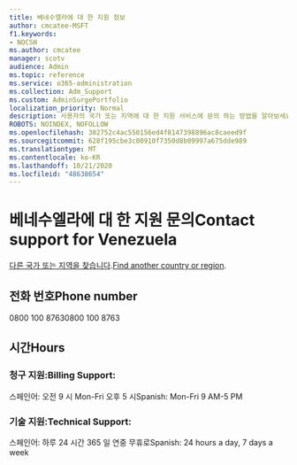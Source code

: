 ```yaml
---
title: 베네수엘라에 대 한 지원 정보
author: cmcatee-MSFT
f1.keywords:
- NOCSH
ms.author: cmcatee
manager: scotv
audience: Admin
ms.topic: reference
ms.service: o365-administration
ms.collection: Adm_Support
ms.custom: AdminSurgePortfolio
localization_priority: Normal
description: 사용자의 국가 또는 지역에 대 한 지원 서비스에 문의 하는 방법을 알아보세요.
ROBOTS: NOINDEX, NOFOLLOW
ms.openlocfilehash: 302752c4ac550156ed4f8147398896ac8caeed9f
ms.sourcegitcommit: 628f195cbe3c00910f7350d8b09997a675dde989
ms.translationtype: MT
ms.contentlocale: ko-KR
ms.lasthandoff: 10/21/2020
ms.locfileid: "48638654"
---
```

# <a name="contact-support-for-venezuela"></a><span data-ttu-id="fb795-103">베네수엘라에 대 한 지원 문의</span><span class="sxs-lookup"><span data-stu-id="fb795-103">Contact support for Venezuela</span></span>

<span data-ttu-id="fb795-104">[다른 국가 또는 지역을 찾습니다](../contact-support-for-business-products.md).</span><span class="sxs-lookup"><span data-stu-id="fb795-104">[Find another country or region](../contact-support-for-business-products.md).</span></span>

## <a name="phone-number"></a><span data-ttu-id="fb795-105">전화 번호</span><span class="sxs-lookup"><span data-stu-id="fb795-105">Phone number</span></span>
<span data-ttu-id="fb795-106">0800 100 8763</span><span class="sxs-lookup"><span data-stu-id="fb795-106">0800 100 8763</span></span>

## <a name="hours"></a><span data-ttu-id="fb795-107">시간</span><span class="sxs-lookup"><span data-stu-id="fb795-107">Hours</span></span>
### <a name="billing-support"></a><span data-ttu-id="fb795-108">청구 지원:</span><span class="sxs-lookup"><span data-stu-id="fb795-108">Billing Support:</span></span>

<span data-ttu-id="fb795-109">스페인어: 오전 9 시 Mon-Fri 오후 5 시</span><span class="sxs-lookup"><span data-stu-id="fb795-109">Spanish: Mon-Fri 9 AM-5 PM</span></span>

### <a name="technical-support"></a><span data-ttu-id="fb795-110">기술 지원:</span><span class="sxs-lookup"><span data-stu-id="fb795-110">Technical Support:</span></span>

<span data-ttu-id="fb795-111">스페인어: 하루 24 시간 365 일 연중 무휴로</span><span class="sxs-lookup"><span data-stu-id="fb795-111">Spanish: 24 hours a day, 7 days a week</span></span>
